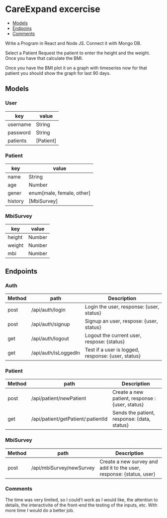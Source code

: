 # CareExpand excercise

* [Models](#models)
* [Endpoins](#endpoints)
* [Comments](#comments)


Write a Program in React and Node JS. Connect it with Mongo DB. 

Select a Patient
Request the patient to enter the height and the weight. 
Once you have that calculate the BMI. 

Once you have the BMI plot it on a graph with timeseries
now for that patient you should show the graph for last 90 days.


## Models <div id='models'/>

### User

| key      | value     |
| -------- | --------- |
| username | String    |
| password | String    |
| patients | [Patient] |

### Patient

| key     | value                     |
| ------- | ------------------------- |
| name    | String                    |
| age     | Number                    |
| gener   | enum[male, female, other] |
| history | [MbiSurvey]               |

### MbiSurvey

| key    | value  |
| ------ | ------ |
| height | Number |
| weight | Number |
| mbi    | Number |


## Endpoints

### Auth

 | Method | path                 | Description                                        |
 | ------ | -------------------- | -------------------------------------------------- |
 | post   | /api/auth/login      | Login the user, response: {user, status}           |
 | post   | /api/auth/signup     | Signup an user, respose: {user, status}            |
 | get    | /api/auth/logout     | Logout the current user, respose: {status}         |
 | get    | /api/auth/isLoggedIn | Test if a user is logged, response: {user, status} |

 ### Patient

| Method | path                               | Description                                     |
| ------ | ---------------------------------- | ----------------------------------------------- |
| post   | /api/patient/newPatient            | Create a new patient, response : {user, status} |
| get    | /api/patient/getPatient/:patientId | Sends the patient, response: {data, status}     |

 ### MbiSurvey

 | Method | path                     | Description                                                          |
 | ------ | ------------------------ | -------------------------------------------------------------------- |
 | post   | /api/mbiSurvey/newSurvey | Create a new survey and add it to the user, response: {status, user} |


 ### Comments <div id='comments'>

 The time was very limited, so I could't work as I would like, the attention to details, the interactivite of the front-end the testing of the inputs, etc. With more time I would do a better job. 